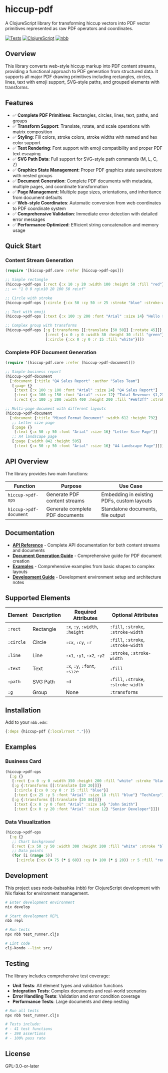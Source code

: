 # hiccup-pdf

A ClojureScript library for transforming hiccup vectors into PDF vector primitives represented as raw PDF operators and coordinates.

[![Tests](https://img.shields.io/badge/tests-passing-brightgreen)](#testing)
[![ClojureScript](https://img.shields.io/badge/ClojureScript-1.11+-blue)](#)
[![nbb](https://img.shields.io/badge/nbb-compatible-orange)](#)

## Overview

This library converts web-style hiccup markup into PDF content streams, providing a functional approach to PDF generation from structured data. It supports all major PDF drawing primitives including rectangles, circles, lines, text with emoji support, SVG-style paths, and grouped elements with transforms.

## Features

- ✅ **Complete PDF Primitives**: Rectangles, circles, lines, text, paths, and groups
- ✅ **Transform Support**: Translate, rotate, and scale operations with matrix composition
- ✅ **Styling**: Fill colors, stroke colors, stroke widths with named and hex color support  
- ✅ **Text Rendering**: Font support with emoji compatibility and proper PDF text escaping
- ✅ **SVG Path Data**: Full support for SVG-style path commands (M, L, C, Z)
- ✅ **Graphics State Management**: Proper PDF graphics state save/restore with nested groups
- ✅ **Document Generation**: Complete PDF documents with metadata, multiple pages, and coordinate transformation
- ✅ **Page Management**: Multiple page sizes, orientations, and inheritance from document defaults
- ✅ **Web-style Coordinates**: Automatic conversion from web coordinates to PDF coordinate system
- ✅ **Comprehensive Validation**: Immediate error detection with detailed error messages
- ✅ **Performance Optimized**: Efficient string concatenation and memory usage

## Quick Start

### Content Stream Generation

```clojure
(require '[hiccup-pdf.core :refer [hiccup->pdf-ops]])

;; Simple rectangle
(hiccup->pdf-ops [:rect {:x 10 :y 20 :width 100 :height 50 :fill "red"}])
;; => "1 0 0 rg\n10 20 100 50 re\nf"

;; Circle with stroke
(hiccup->pdf-ops [:circle {:cx 50 :cy 50 :r 25 :stroke "blue" :stroke-width 2}])

;; Text with emoji
(hiccup->pdf-ops [:text {:x 100 :y 200 :font "Arial" :size 14} "Hello 🌍!"])

;; Complex group with transforms
(hiccup->pdf-ops [:g {:transforms [[:translate [50 50]] [:rotate 45]]}
                  [:rect {:x 0 :y 0 :width 30 :height 30 :fill "green"}]
                  [:circle {:cx 0 :y 0 :r 15 :fill "white"}]])
```

### Complete PDF Document Generation

```clojure
(require '[hiccup-pdf.core :refer [hiccup->pdf-document]])

;; Simple business report
(hiccup->pdf-document
  [:document {:title "Q4 Sales Report" :author "Sales Team"}
   [:page {}
    [:text {:x 100 :y 100 :font "Arial" :size 24} "Q4 Sales Report"]
    [:text {:x 100 :y 150 :font "Arial" :size 12} "Total Revenue: $1,234,567"]
    [:rect {:x 100 :y 200 :width 400 :height 200 :fill "#e6f3ff" :stroke "blue"}]]])

;; Multi-page document with different layouts
(hiccup->pdf-document
  [:document {:title "Mixed Format Document" :width 612 :height 792}
   ;; Letter size page
   [:page {}
    [:text {:x 50 :y 50 :font "Arial" :size 16} "Letter Size Page"]]
   ;; A4 landscape page
   [:page {:width 842 :height 595}
    [:text {:x 50 :y 50 :font "Arial" :size 16} "A4 Landscape Page"]]])
```

## API Overview

The library provides two main functions:

| Function | Purpose | Use Case |
|----------|---------|----------|
| `hiccup->pdf-ops` | Generate PDF content streams | Embedding in existing PDFs, custom layouts |
| `hiccup->pdf-document` | Generate complete PDF documents | Standalone documents, file output |

## Documentation

- **[API Reference](API.md)** - Complete API documentation for both content streams and documents
- **[Document Generation Guide](DOCUMENT_GUIDE.md)** - Comprehensive guide for PDF document creation
- **[Examples](EXAMPLES.md)** - Comprehensive examples from basic shapes to complex layouts
- **[Development Guide](CLAUDE.md)** - Development environment setup and architecture notes

## Supported Elements

| Element | Description | Required Attributes | Optional Attributes |
|---------|-------------|-------------------|-------------------|
| `:rect` | Rectangle | `:x`, `:y`, `:width`, `:height` | `:fill`, `:stroke`, `:stroke-width` |
| `:circle` | Circle | `:cx`, `:cy`, `:r` | `:fill`, `:stroke`, `:stroke-width` |
| `:line` | Line | `:x1`, `:y1`, `:x2`, `:y2` | `:stroke`, `:stroke-width` |
| `:text` | Text | `:x`, `:y`, `:font`, `:size` | `:fill` |
| `:path` | SVG Path | `:d` | `:fill`, `:stroke`, `:stroke-width` |
| `:g` | Group | None | `:transforms` |

## Installation

Add to your `nbb.edn`:

```clojure
{:deps {hiccup-pdf {:local/root "."}}}
```

## Examples

### Business Card

```clojure
(hiccup->pdf-ops
  [:g {}
   [:rect {:x 0 :y 0 :width 350 :height 200 :fill "white" :stroke "black"}]
   [:g {:transforms [[:translate [20 20]]]}
    [:circle {:cx 0 :cy 0 :r 15 :fill "blue"}]
    [:text {:x 25 :y 5 :font "Arial" :size 18 :fill "blue"} "TechCorp"]]
   [:g {:transforms [[:translate [20 80]]]}
    [:text {:x 0 :y 0 :font "Arial" :size 14} "John Smith"]
    [:text {:x 0 :y 20 :font "Arial" :size 12} "Senior Developer"]]])
```

### Data Visualization

```clojure
(hiccup->pdf-ops
  [:g {}
   ;; Chart background
   [:rect {:x 50 :y 50 :width 300 :height 200 :fill "white" :stroke "black"}]
   ;; Data points
   (for [i (range 5)]
     [:circle {:cx (+ 75 (* i 60)) :cy (+ 100 (* i 20)) :r 5 :fill "red"}])])
```

## Development

This project uses node-babashka (nbb) for ClojureScript development with Nix flakes for environment management.

```bash
# Enter development environment
nix develop

# Start development REPL
nbb repl

# Run tests
npx nbb test_runner.cljs

# Lint code  
clj-kondo --lint src/
```

## Testing

The library includes comprehensive test coverage:

- **Unit Tests**: All element types and validation functions
- **Integration Tests**: Complex documents and real-world scenarios  
- **Error Handling Tests**: Validation and error condition coverage
- **Performance Tests**: Large documents and deep nesting

```bash
# Run all tests
npx nbb test_runner.cljs

# Tests include:
# - 41 test functions
# - 398 assertions  
# - 100% pass rate
```

## License

GPL-3.0-or-later